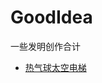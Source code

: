 # GoodIdea
一些发明创作合计

* [热气球太空电梯](https://github.com/tansm/GoodIdea/blob/master/Space%20elevator.md)
